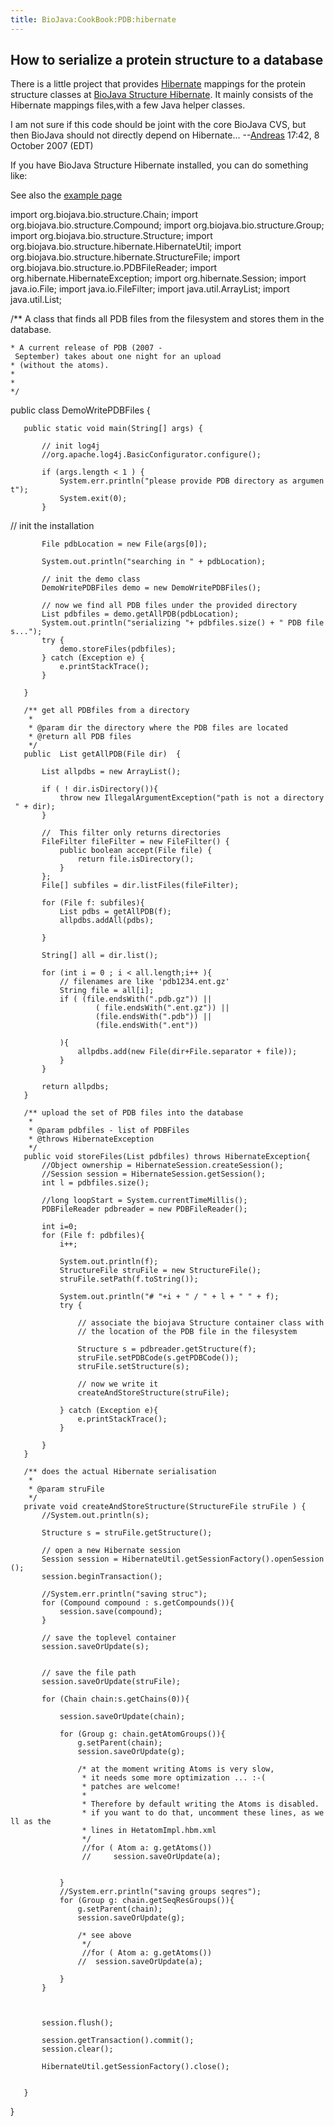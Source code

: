 ```yaml
---
title: BioJava:CookBook:PDB:hibernate
---
```


How to serialize a protein structure to a database
--------------------------------------------------

There is a little project that provides
[Hibernate](http://www.hibernate.org) mappings for the protein structure
classes at [BioJava Structure
Hibernate](http://www.spice-3d.org/hibernatePDB/). It mainly consists of
the Hibernate mappings files,with a few Java helper classes.

I am not sure if this code should be joint with the core BioJava CVS,
but then BioJava should not directly depend on
Hibernate... --[Andreas](User:Andreas "wikilink") 17:42, 8 October 2007
(EDT)

If you have BioJava Structure Hibernate installed, you can do something
like:

See also the [example
page](http://www.spice-3d.org/hibernatePDB/examples.jsp)

<java>

import org.biojava.bio.structure.Chain; import
org.biojava.bio.structure.Compound; import
org.biojava.bio.structure.Group; import
org.biojava.bio.structure.Structure; import
org.biojava.bio.structure.hibernate.HibernateUtil; import
org.biojava.bio.structure.hibernate.StructureFile; import
org.biojava.bio.structure.io.PDBFileReader; import
org.hibernate.HibernateException; import org.hibernate.Session; import
java.io.File; import java.io.FileFilter; import java.util.ArrayList;
import java.util.List;

/\*\* A class that finds all PDB files from the filesystem and stores
them in the database.

`* A current release of PDB (2007 - September) takes about one night for an upload`  
`* (without the atoms).`  
`* `  
`*`  
`*/`

public class DemoWritePDBFiles {

`   public static void main(String[] args) {`  
`   `  
`       // init log4j`  
`       //org.apache.log4j.BasicConfigurator.configure();`

`       if (args.length < 1 ) {`  
`           System.err.println("please provide PDB directory as argument");`  
`           System.exit(0);`  
`       }`

// init the installation

`       File pdbLocation = new File(args[0]);`

`       System.out.println("searching in " + pdbLocation);`

`       // init the demo class`  
`       DemoWritePDBFiles demo = new DemoWritePDBFiles();`  
`       `  
`       // now we find all PDB files under the provided directory`  
`       List`<File>` pdbfiles = demo.getAllPDB(pdbLocation);`  
`       System.out.println("serializing "+ pdbfiles.size() + " PDB files...");`  
`       try {`  
`           demo.storeFiles(pdbfiles);`  
`       } catch (Exception e) {`  
`           e.printStackTrace();`  
`       }`  
`       `  
`   }`

`   /** get all PDBfiles from a directory`  
`    * `  
`    * @param dir the directory where the PDB files are located`  
`    * @return all PDB files`  
`    */`  
`   public  List`<File>` getAllPDB(File dir)  {`

`       List`<File>` allpdbs = new ArrayList`<File>`();`

`       if ( ! dir.isDirectory()){`  
`           throw new IllegalArgumentException("path is not a directory " + dir);`  
`       }`

`       //  This filter only returns directories`  
`       FileFilter fileFilter = new FileFilter() {`  
`           public boolean accept(File file) {`  
`               return file.isDirectory();`  
`           }`  
`       };`  
`       File[] subfiles = dir.listFiles(fileFilter);`

`       for (File f: subfiles){`  
`           List`<File>` pdbs = getAllPDB(f);`  
`           allpdbs.addAll(pdbs);`

`       }`

`       String[] all = dir.list();`

`       for (int i = 0 ; i < all.length;i++ ){`  
`           // filenames are like 'pdb1234.ent.gz'`  
`           String file = all[i];`  
`           if ( (file.endsWith(".pdb.gz")) || `  
`                   ( file.endsWith(".ent.gz")) ||`  
`                   (file.endsWith(".pdb")) ||`  
`                   (file.endsWith(".ent"))                                 `  
`           ){`  
`               allpdbs.add(new File(dir+File.separator + file));`  
`           }`  
`       }`

`       return allpdbs;`  
`   }`

`   /** upload the set of PDB files into the database`  
`    * `  
`    * @param pdbfiles - list of PDBFiles`  
`    * @throws HibernateException`  
`    */`  
`   public void storeFiles(List`<File>` pdbfiles) throws HibernateException{`  
`       //Object ownership = HibernateSession.createSession();`  
`       //Session session = HibernateSession.getSession();`  
`       int l = pdbfiles.size();`

`       //long loopStart = System.currentTimeMillis();`  
`       PDBFileReader pdbreader = new PDBFileReader();`

`       int i=0;`  
`       for (File f: pdbfiles){`  
`           i++;`  
`           `  
`           System.out.println(f);`  
`           StructureFile struFile = new StructureFile();`  
`           struFile.setPath(f.toString());`

`           System.out.println("# "+i + " / " + l + " " + f);`  
`           try {`  
`               `  
`               // associate the biojava Structure container class with`  
`               // the location of the PDB file in the filesystem               `  
`               Structure s = pdbreader.getStructure(f);`  
`               struFile.setPDBCode(s.getPDBCode());`  
`               struFile.setStructure(s);`

`               // now we write it`  
`               createAndStoreStructure(struFile);`

`           } catch (Exception e){`  
`               e.printStackTrace();`  
`           }`

`       }`  
`   }`

`   /** does the actual Hibernate serialisation`  
`    * `  
`    * @param struFile `  
`    */`  
`   private void createAndStoreStructure(StructureFile struFile ) {`  
`       //System.out.println(s);`

`       Structure s = struFile.getStructure();`

`       // open a new Hibernate session`  
`       Session session = HibernateUtil.getSessionFactory().openSession();`  
`       session.beginTransaction();`

`       //System.err.println("saving struc");`  
`       for (Compound compound : s.getCompounds()){`  
`           session.save(compound);`  
`       }`  
`       `  
`       // save the toplevel container`  
`       session.saveOrUpdate(s);`  
`       `  
`       `  
`       // save the file path`  
`       session.saveOrUpdate(struFile);`  
`       `  
`       for (Chain chain:s.getChains(0)){   `  
`           `  
`           session.saveOrUpdate(chain);`  
`           `  
`           for (Group g: chain.getAtomGroups()){   `  
`               g.setParent(chain);`  
`               session.saveOrUpdate(g);    `  
`               `  
`               /* at the moment writing Atoms is very slow,`  
`                * it needs some more optimization ... :-(`  
`                * patches are welcome!`  
`                * `  
`                * Therefore by default writing the Atoms is disabled.`  
`                * if you want to do that, uncomment these lines, as well as the `  
`                * lines in HetatomImpl.hbm.xml`  
`                */`  
`                //for ( Atom a: g.getAtoms())`  
`                //     session.saveOrUpdate(a);`  
`               `  
`               `  
`           }`  
`           //System.err.println("saving groups seqres");`  
`           for (Group g: chain.getSeqResGroups()){`  
`               g.setParent(chain);`  
`               session.saveOrUpdate(g);                `  
`               `  
`               /* see above`  
`                */`  
`                //for ( Atom a: g.getAtoms())                  `  
`               //  session.saveOrUpdate(a);`  
`               `  
`           }`  
`       }`  
`       `  
`       `  
`       `  
`       session.flush();`  
`       `  
`       session.getTransaction().commit();`  
`       session.clear();        `  
`       `  
`       HibernateUtil.getSessionFactory().close();`  
`       `

`   }`

} </java>
